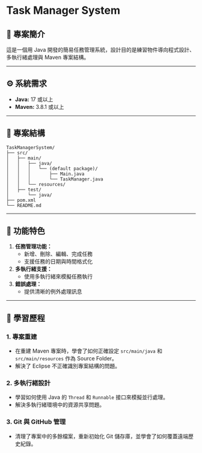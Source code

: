 # Task Manager System

## 📝 專案簡介
這是一個用 Java 開發的簡易任務管理系統，設計目的是練習物件導向程式設計、多執行緒處理與 Maven 專案結構。

---

## ⚙️ 系統需求
- **Java:** 17 或以上
- **Maven:** 3.8.1 或以上

---

## 📂 專案結構
```plaintext
TaskManagerSystem/
├── src/
│   ├── main/
│   │   ├── java/
│   │   │   └── (default package)/
│   │   │       ├── Main.java
│   │   │       └── TaskManager.java
│   │   └── resources/
│   ├── test/
│       └── java/
├── pom.xml
└── README.md
```

---

## 🚀 功能特色
1. **任務管理功能：**
   - 新增、刪除、編輯、完成任務
   - 支援任務的日期與時間格式化
2. **多執行緒支援：**
   - 使用多執行緒來模擬任務執行
3. **錯誤處理：**
   - 提供清晰的例外處理訊息

---

## 📖 學習歷程
### **1. 專案重建**
- 在重建 Maven 專案時，學會了如何正確設定 `src/main/java` 和 `src/main/resources` 作為 Source Folder。
- 解決了 Eclipse 不正確識別專案結構的問題。

### **2. 多執行緒設計**
- 學習如何使用 Java 的 `Thread` 和 `Runnable` 接口來模擬並行處理。
- 解決多執行緒環境中的資源共享問題。

### **3. Git 與 GitHub 管理**
- 清理了專案中的多餘檔案，重新初始化 Git 儲存庫，並學會了如何覆蓋遠端歷史紀錄。

